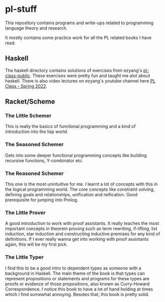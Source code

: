 # pl-stuff

This repository contains programs and write-ups related to programming language theory and research.

It mostly contains some practice work for all the PL related books I have read.

## Haskell

The haskell directory contains solutions of exercises from ezyang's [pl-class-public](https://github.com/ezyang/pl-class-public). These exercises were pretty fun and taught me alot about haskell. There is also video lectures on ezyang's youtube channel here [PL Class - Spring 2022](https://youtube.com/playlist?list=PL9sqUxos-K_dOV8k2q6JZN-u78BNJVhwd&si=rU2TojF0QeOX8s5v).

## Racket/Scheme

### The Little Schemer

This is really the basics of functional programming and a kind of introduction into the lisp world.

### The Seasoned Schemer

Gets into some deeper functional programming concepts like building recursive functions, Y-combinator etc.

### The Reasoned Schemer

This one is the most unintuitive for me. I learnt a lot of concepts with this in the logical programming world. The core concepts like constraint solving, defining goals and relationships, unification and reification. Good prerequisite for jumping into Prolog.

### The Little Prover

A good introduction to work with proof assistants. It really teaches the most important concepts in theorem proving such as term rewriting, if-lifting, list induction, star induction and constructing inductive premises for any kind of definitions. If I ever really wanna get into working with proof assistants again, this will be my first pick.

### The Little Typer

I find this to be a good intro to dependent types as someone with a background in Haskell. The main theme of the book is that types can represent propositions or statements and programs for these types are proofs or evidence of those propositions, also known as Curry-Howard Correspondence. I notice this book to have a lot of hand holding at times which I find somewhat annoying. Besides that, this book is pretty solid.
